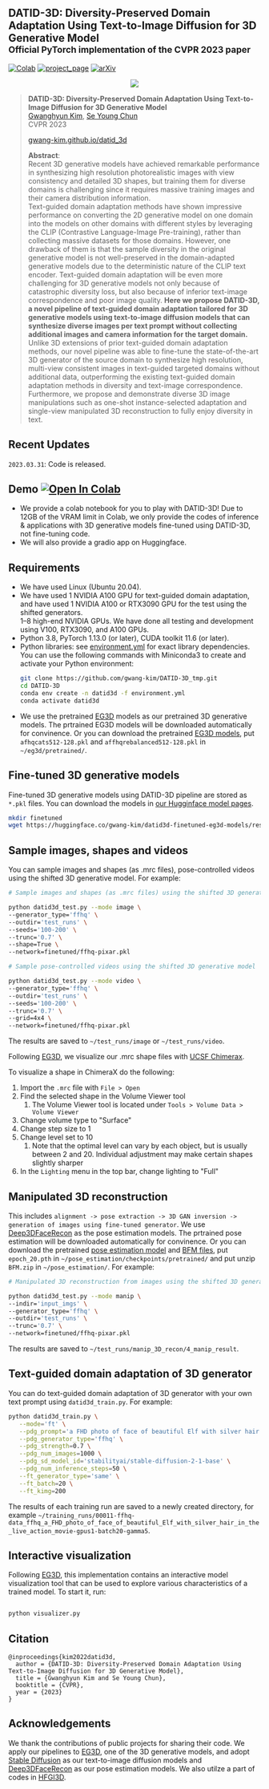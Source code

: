 ## DATID-3D: Diversity-Preserved Domain Adaptation Using Text-to-Image Diffusion for 3D Generative Model<br><sub>Official PyTorch implementation of the CVPR 2023 paper</sub>



[//]: # ([![Open In Spaces]&#40;https://camo.githubusercontent.com/00380c35e60d6b04be65d3d94a58332be5cc93779f630bcdfc18ab9a3a7d3388/68747470733a2f2f696d672e736869656c64732e696f2f62616467652f25463025394625413425393725323048756767696e67253230466163652d5370616365732d626c7565&#41;]&#40;https://huggingface.co/&#41;)
[![Colab](https://colab.research.google.com/assets/colab-badge.svg)](https://colab.research.google.com/drive/1e9NSVB7x_hjz-nr4K0jO4rfTXILnNGtA?usp=sharing) 
[![project_page](https://img.shields.io/badge/-project%20page-green)](https://gwang-kim.github.io/datid_3d/) [![arXiv](https://img.shields.io/badge/arXiv-2211.16374-red)](https://arxiv.org/abs/2211.16374) 
 

[//]: # ()
[//]: # ([![arXiv]&#40;https://img.shields.io/badge/paper-cvpr2022-cyan&#41;]&#40;https://openaccess.thecvf.com/content/CVPR2022/html/Kim_DiffusionCLIP_Text-Guided_Diffusion_Models_for_Robust_Image_Manipulation_CVPR_2022_paper.html&#41; [![arXiv]&#40;https://img.shields.io/badge/arXiv-2110.02711-red&#41;]&#40;https://arxiv.org/abs/2110.02711&#41;)

[//]: # ([![video]&#40;https://img.shields.io/badge/video-green&#41;]&#40;https://youtu.be/YVCtaXw6fw8&#41; [![poster]&#40;https://img.shields.io/badge/poster-orange&#41;]&#40;https://drive.google.com/file/d/1QgRFIRba492dCZ6v7BcZB9zqyp91aTjL/view?usp=sharing&#41; )

<p align="center">

  <img src="assets/datid_3d_result.gif" />


</p> 

[comment]: <> (![]&#40;imgs/main1.png&#41;)

[comment]: <> (![]&#40;imgs/main2.png&#41;)

> **DATID-3D: Diversity-Preserved Domain Adaptation Using Text-to-Image Diffusion for 3D Generative Model**<br>
> [Gwanghyun Kim](https://gwang-kim.github.io/), [Se Young Chun](https://icl.snu.ac.kr/pi) <br>
> CVPR 2023 <br>
> 
> [gwang-kim.github.io/datid_3d](gwang-kim.github.io/datid_3d/)
> 
>**Abstract**: <br>
Recent 3D generative models have achieved remarkable performance in synthesizing high resolution photorealistic images with view consistency and detailed 3D shapes, but training them for diverse domains is challenging since it requires massive training images and their camera distribution information.  
Text-guided domain adaptation methods have shown impressive performance on converting the 2D generative model on one domain into the models on other domains with different styles by leveraging the CLIP (Contrastive Language-Image Pre-training), rather than collecting massive datasets for those domains. However, one drawback of them is that the sample diversity in the original generative model is not well-preserved in the domain-adapted generative models due to the deterministic nature of the CLIP text encoder. Text-guided domain adaptation will be even more challenging for 3D generative models not only because of catastrophic diversity loss, but also because of inferior text-image correspondence and poor image quality. 
**Here we propose DATID-3D, a novel pipeline of text-guided domain adaptation tailored for 3D generative models using text-to-image diffusion models that can synthesize diverse images per text prompt without collecting additional images and camera information for the target domain.** Unlike 3D extensions of prior text-guided domain adaptation methods, our novel pipeline was able to fine-tune the state-of-the-art 3D generator of the source domain to synthesize high resolution, multi-view consistent images in text-guided targeted domains without additional data, outperforming the existing text-guided domain adaptation methods in diversity and text-image correspondence. Furthermore, we propose and demonstrate diverse 3D image manipulations such as one-shot instance-selected adaptation and single-view manipulated 3D reconstruction to fully enjoy diversity in text.


## Recent Updates
`2023.03.31`: Code is released. 



## Demo [![Open In Colab](https://colab.research.google.com/assets/colab-badge.svg)](https://colab.research.google.com/drive/1e9NSVB7x_hjz-nr4K0jO4rfTXILnNGtA?usp=sharing)
- We provide a colab notebook for you to play with DATID-3D! Due to 12GB of the VRAM limit in Colab, we only provide the codes of inference & applications with 3D generative models fine-tuned using DATID-3D, not fine-tuning code. 
- We will also provide a gradio app on Huggingface.


## Requirements

* We have used Linux (Ubuntu 20.04).
* We have used 1 NVIDIA A100 GPU for text-guided domain adaptation, and have used 1 NVIDIA A100 or RTX3090 GPU for the test using the shifted generators.     
1&ndash;8 high-end NVIDIA GPUs. We have done all testing and development using V100, RTX3090, and A100 GPUs.
* Python 3.8, PyTorch 1.13.0 (or later), CUDA toolkit 11.6 (or later).
* Python libraries: see [environment.yml](../environment.yml) for exact library dependencies.  You can use the following commands with Miniconda3 to create and activate your Python environment:
    ```.bash
    git clone https://github.com/gwang-kim/DATID-3D_tmp.git
    cd DATID-3D
    conda env create -n datid3d -f environment.yml
    conda activate datid3d
    ```
* We use the pretrained [EG3D](https://github.com/NVlabs/eg3d) models as our pretrained 3D generative models. The prtrained EG3D models will be downloaded automatically for convinence. Or you can download the pretrained [EG3D models](https://catalog.ngc.nvidia.com/orgs/nvidia/teams/research/models/eg3d/files), put `afhqcats512-128.pkl` and `affhqrebalanced512-128.pkl` in `~/eg3d/pretrained/`.


## Fine-tuned 3D generative models

Fine-tuned 3D generative models using DATID-3D pipeline are stored as `*.pkl` files.
You can download the models in [our Hugginface model pages](https://huggingface.co/gwang-kim/datid3d-finetuned-eg3d-models/tree/main/finetuned_models).
```.bash
mkdir finetuned
wget https://huggingface.co/gwang-kim/datid3d-finetuned-eg3d-models/resolve/main/finetuned_models/ffhq-pixar.pkl -O finetuned
```


## Sample images, shapes and videos
You can sample images and shapes (as .mrc files), pose-controlled videos using the shifted 3D generative model.
For example:
```.bash
# Sample images and shapes (as .mrc files) using the shifted 3D generative model

python datid3d_test.py --mode image \
--generator_type='ffhq' \
--outdir='test_runs' \
--seeds='100-200' \
--trunc='0.7' \
--shape=True \
--network=finetuned/ffhq-pixar.pkl 
```

```.bash
# Sample pose-controlled videos using the shifted 3D generative model

python datid3d_test.py --mode video \
--generator_type='ffhq' \
--outdir='test_runs' \
--seeds='100-200' \
--trunc='0.7' \
--grid=4x4 \
--network=finetuned/ffhq-pixar.pkl 
```
The results are saved to `~/test_runs/image` or `~/test_runs/video`. 

Following [EG3D](https://github.com/NVlabs/eg3d), we visualize our .mrc shape files with [UCSF Chimerax](https://www.cgl.ucsf.edu/chimerax/).

To visualize a shape in ChimeraX do the following:
1. Import the `.mrc` file with `File > Open`
1. Find the selected shape in the Volume Viewer tool
    1. The Volume Viewer tool is located under `Tools > Volume Data > Volume Viewer`
1. Change volume type to "Surface"
1. Change step size to 1
1. Change level set to 10
    1. Note that the optimal level can vary by each object, but is usually between 2 and 20. Individual adjustment may make certain shapes slightly sharper
1. In the `Lighting` menu in the top bar, change lighting to "Full"


## Manipulated 3D reconstruction
This includes `alignment -> pose extraction -> 3D GAN inversion -> generation of images using fine-tuned generator`.
We use [Deep3DFaceRecon](https://github.com/sicxu/Deep3DFaceRecon_pytorch/tree/6ba3d22f84bf508f0dde002da8fff277196fef21) as the pose estimation models.
The prtrained pose estimation will be downloaded automatically for convinence.
Or you can download the pretrained [pose estimation model](https://drive.google.com/file/d/1zawY7jYDJlUGnSAXn1pgIHgIvJpiSmj5/view?usp=sharing) and [BFM files](https://drive.google.com/file/d/1mdqkEUepHZROeOj99pXogAPJPqzBDN2G/view?usp=sharing), put `epoch_20.pth` in `~/pose_estimation/checkpoints/pretrained/` and put unzip `BFM.zip` in `~/pose_estimation/`.
For example:
```.bash
# Manipulated 3D reconstruction from images using the shifted 3D generative model

python datid3d_test.py --mode manip \
--indir='input_imgs' \
--generator_type='ffhq' \
--outdir='test_runs' \
--trunc='0.7' \
--network=finetuned/ffhq-pixar.pkl 
```
The results are saved to `~/test_runs/manip_3D_recon/4_manip_result`.



## Text-guided domain adaptation of 3D generator

You can do text-guided domain adaptation of 3D generator with your own text prompt using `datid3d_train.py`. For example:

```.bash
python datid3d_train.py \
   --mode='ft' \
   --pdg_prompt='a FHD photo of face of beautiful Elf with silver hair in the live action movie' \
   --pdg_generator_type='ffhq' \
   --pdg_strength=0.7 \
   --pdg_num_images=1000 \
   --pdg_sd_model_id='stabilityai/stable-diffusion-2-1-base' \
   --pdg_num_inference_steps=50 \
   --ft_generator_type='same' \
   --ft_batch=20 \
   --ft_kimg=200
```

The results of each training run are saved to a newly created directory, for example `~/training_runs/00011-ffhq-data_ffhq_a_FHD_photo_of_face_of_beautiful_Elf_with_silver_hair_in_the_live_action_movie-gpus1-batch20-gamma5`. 


## Interactive visualization

Following [EG3D](https://github.com/NVlabs/eg3d), this implementation contains an interactive model visualization tool that can be used to explore various characteristics of a trained model.  To start it, run:
```.bash

python visualizer.py

```


## Citation

```
@inproceedings{kim2022datid3d,
  author = {DATID-3D: Diversity-Preserved Domain Adaptation Using Text-to-Image Diffusion for 3D Generative Model},
  title = {Gwanghyun Kim and Se Young Chun},
  booktitle = {CVPR},
  year = {2023}
}
```

## Acknowledgements

We thank the contributions of public projects for sharing their code. We apply our pipelines to [EG3D](https://github.com/NVlabs/eg3d), one of the 3D generative models, and adopt [Stable Diffusion](https://huggingface.co/spaces/stabilityai/stable-diffusion) as our text-to-image diffusion models and [Deep3DFaceRecon](https://github.com/sicxu/Deep3DFaceRecon_pytorch/tree/6ba3d22f84bf508f0dde002da8fff277196fef21) as our pose estimation models. We also utilze a part of codes in [HFGI3D](https://github.com/jiaxinxie97/HFGI3D).
